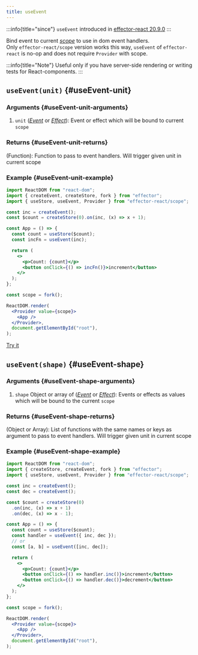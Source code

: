 ```yaml
---
title: useEvent
---
```


:::info{title="since"}
`useEvent` introduced in [effector-react 20.9.0](https://changelog.effector.dev/#effector-20-9-0)
:::

Bind event to current [_scope_](/en/api/effector/Scope) to use in dom event handlers.<br/>
Only `effector-react/scope` version works this way, `useEvent` of `effector-react` is no-op and does not require `Provider` with scope.

:::info{title="Note"}
Useful only if you have server-side rendering or writing tests for React-components.
:::

## `useEvent(unit)` {#useEvent-unit}

### Arguments {#useEvent-unit-arguments}

1. `unit` ([_Event_](/en/api/effector/Event) or [_Effect_](/en/api/effector/Effect)): Event or effect which will be bound to current `scope`

### Returns {#useEvent-unit-returns}

(Function): Function to pass to event handlers. Will trigger given unit in current scope

### Example {#useEvent-unit-example}

```jsx
import ReactDOM from "react-dom";
import { createEvent, createStore, fork } from "effector";
import { useStore, useEvent, Provider } from "effector-react/scope";

const inc = createEvent();
const $count = createStore(0).on(inc, (x) => x + 1);

const App = () => {
  const count = useStore($count);
  const incFn = useEvent(inc);

  return (
    <>
      <p>Count: {count}</p>
      <button onClick={() => incFn()}>increment</button>
    </>
  );
};

const scope = fork();

ReactDOM.render(
  <Provider value={scope}>
    <App />
  </Provider>,
  document.getElementById("root"),
);
```

[Try it](https://share.effector.dev/GyiJvLdo)

## `useEvent(shape)` {#useEvent-shape}

### Arguments {#useEvent-shape-arguments}

1. `shape` Object or array of ([_Event_](/en/api/effector/Event) or [_Effect_](/en/api/effector/Effect)): Events or effects as values which will be bound to the current `scope`

### Returns {#useEvent-shape-returns}

(Object or Array): List of functions with the same names or keys as argument to pass to event handlers. Will trigger given unit in current scope

### Example {#useEvent-shape-example}

```jsx
import ReactDOM from "react-dom";
import { createStore, createEvent, fork } from "effector";
import { useStore, useEvent, Provider } from "effector-react/scope";

const inc = createEvent();
const dec = createEvent();

const $count = createStore(0)
  .on(inc, (x) => x + 1)
  .on(dec, (x) => x - 1);

const App = () => {
  const count = useStore($count);
  const handler = useEvent({ inc, dec });
  // or
  const [a, b] = useEvent([inc, dec]);

  return (
    <>
      <p>Count: {count}</p>
      <button onClick={() => handler.inc()}>increment</button>
      <button onClick={() => handler.dec()}>decrement</button>
    </>
  );
};

const scope = fork();

ReactDOM.render(
  <Provider value={scope}>
    <App />
  </Provider>,
  document.getElementById("root"),
);
```

